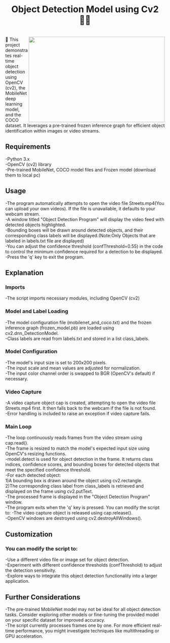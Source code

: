 <h1 align="center">Object Detection Model using Cv2 👨‍💻 </h1>
<br/>
<img align="right" height="270" width="430" src="https://miro.medium.com/v2/resize:fit:1200/0*e9eu2a2tZyI2qCfN.gif" />
 🔭 This project demonstrates real-time object detection using OpenCV (cv2), the MobileNet deep learning model, and the COCO dataset. It leverages a pre-trained frozen inference graph for efficient object identification within images or video streams.
<h2 align="left">Requirements </h2>
-Python 3.x
<br/>
-OpenCV (cv2) library
<br/>
-Pre-trained MobileNet, COCO model files and Frozen model (download them to local pc)
<br/>
<h2 align="left">Usage </h2>
-The program automatically attempts to open the video file Streets.mp4(You can upload your own videos). If the file is unavailable, it defaults to your webcam stream.
<br/>
-A window titled "Object Detection Program" will display the video feed with detected objects highlighted.
<br/>
-Bounding boxes will be drawn around detected objects, and their corresponding class labels will be displayed.(Note:Only Objects that are labeled in labels.txt file are displayed)
<br/>
-You can adjust the confidence threshold (confThreshold=0.55) in the code to control the minimum confidence required for a detection to be displayed.
<br/>
-Press the 'q' key to exit the program.
<h2 align="left">Explanation </h2>
<h3 align="left">Imports</h3>
-The script imports necessary modules, including OpenCV (cv2)
<h3 align="left">Model and Label Loading</h3>
-The model configuration file (mobilenet_and_coco.txt) and the frozen inference graph (frozen_model.pb) are loaded using cv2.dnn_DetectionModel.
<br/>
-Class labels are read from labels.txt and stored in a list class_labels.
<h3 align="left">Model Configuration</h3>
-The model's input size is set to 200x200 pixels.
<br/>
-The input scale and mean values are adjusted for normalization.
<br/>
-The input color channel order is swapped to BGR (OpenCV's default) if necessary.
<h3 align="left">Video Capture</h3>
-A video capture object cap is created, attempting to open the video file Streets.mp4 first. It then falls back to the webcam if the file is not found.
<br/>
-Error handling is included to raise an exception if video capture fails.
<h3 align="left">Main Loop</h3>
-The loop continuously reads frames from the video stream using cap.read().
<br/>
-The frame is resized to match the model's expected input size using OpenCV's resizing functions.
<br/>
-model.detect is used for object detection in the frame. It returns class indices, confidence scores, and bounding boxes for detected objects that meet the specified confidence threshold.
<br/>
-For each detected object:

<br/>
1)A bounding box is drawn around the object using cv2.rectangle.
<br/>
2)The corresponding class label from class_labels is retrieved and displayed on the frame using cv2.putText.
<br/>
-The processed frame is displayed in the "Object Detection Program" window.
<br/>
-The program exits when the 'q' key is pressed.
You can modify the script to:
-The video capture object is released using cap.release().
<br/>
-OpenCV windows are destroyed using cv2.destroyAllWindows().
<h2 align="left">Customization </h2>
<h3 align="left">You can modify the script to:</h3>
-Use a different video file or image set for object detection.
<br/>
-Experiment with different confidence thresholds (confThreshold) to adjust the detection sensitivity.
<br/>
-Explore ways to integrate this object detection functionality into a larger application.
<h2 align="left">Further Considerations</h2>
-The pre-trained MobileNet model may not be ideal for all object detection tasks. Consider exploring other models or fine-tuning the provided model on your specific dataset for improved accuracy.
<br/>
-The script currently processes frames one by one. For more efficient real-time performance, you might investigate techniques like multithreading or GPU acceleration.








